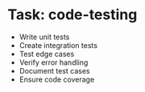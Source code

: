 <!-- ---
!-- title: 2024-12-27 23:17:02
!-- author: Yusuke Watanabe
!-- date: /home/ywatanabe/.emacs.d/lisp/elmo/workspace/resources/prompt-templates/components/02_tasks/code-testing.md
!-- --- -->

# Task: code-testing
* Write unit tests
* Create integration tests
* Test edge cases
* Verify error handling
* Document test cases
* Ensure code coverage